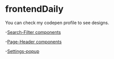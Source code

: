 # frontendDaily

You can check my codepen profile to see designs.

-[Search-Filter components](https://codepen.io/furkangunduz/pen/XWZEGpj)

-[Page-Header components](https://codepen.io/furkangunduz/pen/poaVvdr)

-[Settings-popup](https://codepen.io/furkangunduz/pen/ZEroRER)

